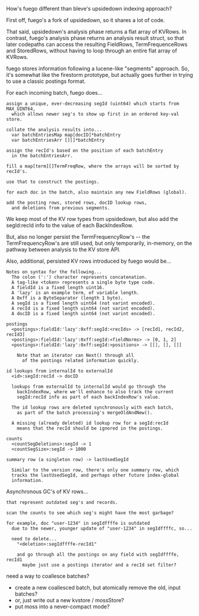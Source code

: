 How's fuego different than bleve's upsidedown indexing approach?

First off, fuego's a fork of upsidedown, so it shares a lot of code.

That said, upsidedown's analysis phase returns a flat array of KVRows.
In contrast, fuego's analysis phase returns an analysis result struct,
so that later codepaths can access the resulting FieldRows,
TermFrequenceRows and StoredRows, without having to loop through an
entire flat array of KVRows.

fuego stores information following a lucene-like "segments" approach.
So, it's somewhat like the firestorm prototype, but actually goes
further in trying to use a classic postings format.

For each incoming batch, fuego does...

    assign a unique, ever-decreasing segId (uint64) which starts from MAX_UINT64,
      which allows newer seg's to show up first in an ordered key-val store.

    collate the analysis results into...
      var batchEntriesMap map[docID]*batchEntry
      var batchEntriesArr [][]*batchEntry

    assign the recId's based on the position of each batchEntry
      in the batchEntriesArr.

    fill a map[term][]TermFreqRow, where the arrays will be sorted by recId's.

    use that to construct the postings.

    for each doc in the batch, also maintain any new FieldRows (global).

    add the posting rows, stored rows, docID lookup rows,
      and deletions from previous segments.

We keep most of the KV row types from upsidedown, but also add the
  segId:recId info to the value of each BackIndexRow.

But, also no longer persist the TermFrequencyRow's -- the
  TermFrequencyRow's are still used, but only temporarily, in-memory,
  on the pathway between analysis to the KV store API.

Also, additional, persisted KV rows introduced by fuego would be...

    Notes on syntax for the following...
      The colon (':') character represents concatenation.
      A tag-like <token> represents a single byte type code.
      A fieldId is a fixed length uint16.
      A 'lazy' is an example term, of variable length.
      A 0xff is a ByteSeparator (length 1 byte).
      A segId is a fixed length uint64 (not varint encoded).
      A recId is a fixed length uint64 (not varint encoded).
      A docID is a fixed length uint64 (not varint encoded).

    postings
      <postings>:fieldId:'lazy':0xff:segId:<recIds> -> [recId1, recId2, recId3]
      <postings>:fieldId:'lazy':0xff:segId:<fieldNorms> -> [0, 1, 2]
      <postings>:fieldId:'lazy':0xff:segId:>positions> -> [[], [], []]

        Note that an iterator can Next() through all
          of the postings related information quickly.

    id lookups from internalId to externalId
      <id>:segId:recId -> docID

      lookups from externalId to internalId would go through the
        backIndexRow, where we'll enhance to also track the current
        segId:recId info as part of each backIndexRow's value.

      The id lookup rows are deleted synchronously with each batch,
        as part of the batch processing's mergeOldAndNew().

      A missing (already deleted) id lookup row for a segId:recId
        means that the recId should be ignored in the postings.

    counts
      <countSegDeletions>:segId -> 1
      <countSegSize>:segId -> 1000

    summary row (a singleton row) -> lastUsedSegId

      Similar to the version row, there's only one summary row, which
      tracks the lastUsedSegId, and perhaps other future index-global
      information.

Asynchronous GC's of KV rows...

    that represent outdated seg's and records.

    scan the counts to see which seg's might have the most garbage?

    for example, doc "user-1234" in segIdffffe is outdated
      due to the newer, younger update of "user-1234" in segIdffffc, so...

      need to delete...
        "<deletion>:segIdffffe-recId1"

        and go through all the postings on any field with segIdffffe, recId1
          maybe just use a postings iterator and a recId set filter?

need a way to coallesce batches?
- create a new coallesced batch, but atomically remove the old, input batches?
- or, just write out a new kvstore / mossStore?
- put moss into a never-compact mode?
